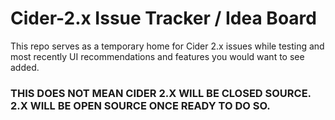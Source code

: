 # Cider-2.x Issue Tracker / Idea Board
This repo serves as a temporary home for Cider 2.x issues while testing and most recently UI recommendations and features you would want to see added.

### THIS DOES NOT MEAN CIDER 2.X WILL BE CLOSED SOURCE. 2.X WILL BE OPEN SOURCE ONCE READY TO DO SO.
